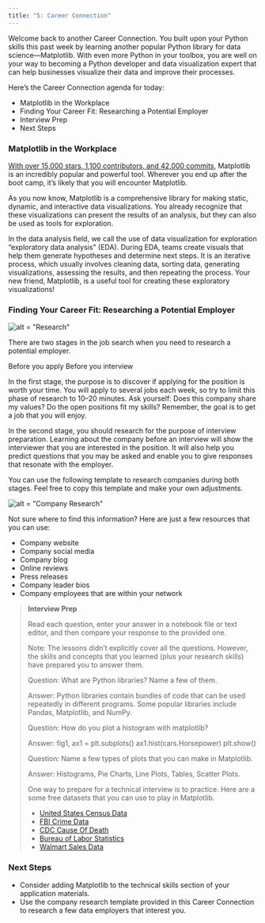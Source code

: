 ```yaml
---
title: "5: Career Connection"
---
```

<img style="display: none;" src="https://static.bc-edx.com/data/dl-1-2/m5/lms/img/banner.jpg" alt="lesson banner" />

Welcome back to another Career Connection. You built upon your Python skills this past week by learning another popular Python library for data science—Matplotlib. With even more Python in your toolbox, you are well on your way to becoming a Python developer and data visualization expert that can help businesses visualize their data and improve their processes.

Here’s the Career Connection agenda for today:

* Matplotlib in the Workplace
* Finding Your Career Fit: Researching a Potential Employer
* Interview Prep
* Next Steps

### Matplotlib in the Workplace

[With over 15,000 stars, 1,100 contributors, and 42,000 commits](https://github.com/matplotlib/matplotlib), Matplotlib is an incredibly popular and powerful tool. Wherever you end up after the boot camp, it’s likely that you will encounter Matplotlib.

As you now know, Matplotlib is a comprehensive library for making static, dynamic, and interactive data visualizations. You already recognize that these visualizations can present the results of an analysis, but they can also be used as tools for exploration.

In the data analysis field, we call the use of data visualization for exploration “exploratory data analysis" (EDA). During EDA, teams create visuals that help them generate hypotheses and determine next steps. It is an iterative process, which usually involves cleaning data, sorting data, generating visualizations, assessing the results, and then repeating the process. Your new friend, Matplotlib, is a useful tool for creating these exploratory visualizations!

### Finding Your Career Fit: Researching a Potential Employer

![alt = "Research"](https://static.bc-edx.com/data/dl-1-2/m5/lms/img/Career-Connection-Research.png)

There are two stages in the job search when you need to research a potential employer.

Before you apply
Before you interview

In the first stage, the purpose is to discover if applying for the position is worth your time. You will apply to several jobs each week, so try to limit this phase of research to 10–20 minutes. Ask yourself: Does this company share my values? Do the open positions fit my skills? Remember, the goal is to get a job that you will enjoy.

In the second stage, you should research for the purpose of interview preparation. Learning about the company before an interview will show the interviewer that you are interested in the position. It will also help you predict questions that you may be asked and enable you to give responses that resonate with the employer.

You can use the following template to research companies during both stages. Feel free to copy this template and make your own adjustments.

![alt = "Company Research"](https://static.bc-edx.com/data/dl-1-2/m5/lms/img/Career-Connection-Company-Research.png)

Not sure where to find this information? Here are just a few resources that you can use:

* Company website
* Company social media
* Company blog
* Online reviews
* Press releases
* Company leader bios
* Company employees that are within your network

> **Interview Prep**
>
> Read each question, enter your answer in a notebook file or text editor, and then compare your response to the provided one.
>
> Note: The lessons didn’t explicitly cover all the questions. However, the skills and concepts that you learned (plus your research skills) have prepared you to answer them.
>
> Question: What are Python libraries? Name a few of them.
>
> Answer: Python libraries contain bundles of code that can be used repeatedly in different programs. Some popular libraries include Pandas, Matplotlib, and NumPy.
>
> Question: How do you plot a histogram with matplotlib?
>
> Answer: fig1, ax1 = plt.subplots()
> ax1.hist(cars.Horsepower)
> plt.show()
>
> Question: Name a few types of plots that you can make in Matplotlib.
>
> Answer: Histograms, Pie Charts, Line Plots, Tables, Scatter Plots.
>
> One way to prepare for a technical interview is to practice. Here are a some free datasets that you can use to play in Matplotlib.
>
> * [United States Census Data](https://www.census.gov/data.html)
> * [FBI Crime Data](https://ucr.fbi.gov/crime-in-the-u.s/2016/crime-in-the-u.s.-2016/topic-pages/tables/table-1)
> * [CDC Cause Of Death](https://www.cdc.gov/datastatistics/index.html)
> * [Bureau of Labor Statistics](https://www.bls.gov/data/)
> * [Walmart Sales Data](https://www.kaggle.com/c/walmart-recruiting-store-sales-forecasting/data)

### Next Steps

* Consider adding Matplotlib to the technical skills section of your application materials.
* Use the company research template provided in this Career Connection to research a few data employers that interest you.
